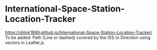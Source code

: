 # International-Space-Station-Location-Tracker
https://shlok1999.github.io/International-Space-Station-Location-Tracker/
To be added: Path (Line or dashed) covered by the ISS.\n
Direction using vectors in Leaflet.js
